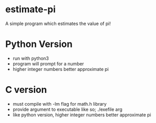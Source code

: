 # estimate-pi
A simple program which estimates the value of pi!

# Python Version
  - run with python3
  - program will prompt for a number 
  - higher integer numbers better approximate pi
  
 # C version
  - must compile with -lm flag for math.h library
  - provide argument to executable like so;
      ./exefile arg
  - like python version, higher integer numbers better approximate pi
  
